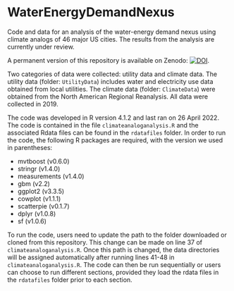# WaterEnergyDemandNexus

Code and data for an analysis of the water-energy demand nexus using climate analogs of 46 major US cities. The results from the analysis are currently under review.

A permanent version of this repository is available on Zenodo: [![DOI](https://zenodo.org/badge/484154465.svg)](https://zenodo.org/badge/latestdoi/484154465).

Two categories of data were collected: utility data and climate data. The utility data (folder: `UtilityData`) includes water and electricity use data obtained from local utilities. The climate data (folder: `ClimateData`) were obtained from the North American Regional Reanalysis. All data were collected in 2019.

The code was developed in R version 4.1.2 and last ran on 26 April 2022. The code is contained in the file `climateanaloganalysis.R` and the associated Rdata files can be found in the `rdatafiles` folder. In order to run the code, the following R packages are required, with the version we used in parentheses: 

*  mvtboost (v0.6.0) 
*  stringr (v1.4.0)
*  measurements (v1.4.0)
*  gbm (v2.2)
*  ggplot2 (v3.3.5)
*  cowplot (v1.1.1)
*  scatterpie (v0.1.7)
*  dplyr (v1.0.8)
*  sf (v1.0.6)

To run the code, users need to update the path to the folder downloaded or cloned from this repository. This change can be made on line 37 of `climateanaloganalysis.R`. Once this path is changed, the data directories will be assigned automatically after running lines 41-48 in `climateanaloganalysis.R`. The code can then be run sequentially or users can choose to run different sections, provided they load the rdata files in the `rdatafiles` folder prior to each section. 
